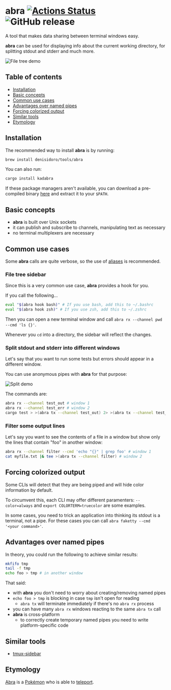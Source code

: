 # abra [![Actions Status](https://github.com/denisidoro/abra/workflows/Tests/badge.svg)](https://github.com/denisidoro/abra/actions) ![GitHub release](https://img.shields.io/github/v/release/denisidoro/abra?include_prereleases)
  
A tool that makes data sharing between terminal windows easy.

**abra** can be used for displaying info about the current working directory, for splitting stdout and stderr and much more.

![File tree demo](https://user-images.githubusercontent.com/3226564/103572068-c2878400-4eaa-11eb-86e1-651748a2dcd5.gif)

Table of contents
-----------------

   * [Installation](#installation)
   * [Basic concepts](#basic-concepts)
   * [Common use cases](#common-use-cases)
   * [Advantages over named pipes](#advantages-over-named-pipes)
   * [Forcing colorized output](#forcing-colorized-output)
   * [Similar tools](#similar-tools)
   * [Etymology](#etymology)

Installation
------------

The recommended way to install **abra** is by running: 
```sh
brew install denisidoro/tools/abra
```

You can also run:
```sh
cargo install kadabra
```

If these package managers aren't available, you can download a pre-compiled binary [here](https://github.com/denisidoro/abra/releases/latest) and extract it to your `$PATH`.

Basic concepts
-----------------
- **abra** is built over Unix sockets
- it can publish and subscribe to channels, manipulating text as necessary
- no terminal multiplexers are necessary

Common use cases
-----------------

Some **abra** calls are quite verbose, so the use of [aliases](https://github.com/denisidoro/abra/blob/master/shell/aliases.bash) is recommended. 

### File tree sidebar

Since this is a very common use case, **abra** provides a hook for you. 

If you call the following...

```sh
eval "$(abra hook bash)" # If you use bash, add this to ~/.bashrc
eval "$(abra hook zsh)" # If you use zsh, add this to ~/.zshrc
```

Then you can open a new terminal window and call `abra rx --channel pwd --cmd 'ls {}'`.

Whenever you `cd` into a directory, the sidebar will reflect the changes.

### Split stdout and stderr into different windows

Let's say that you want to run some tests but errors should appear in a different window.

You can use anonymous pipes with **abra** for that purpose:

![Split demo](https://user-images.githubusercontent.com/3226564/103569522-383d2100-4ea6-11eb-8deb-c8450d8d66a9.png)

The commands are:
```sh
abra rx --channel test_out # window 1
abra rx --channel test_err # window 2
cargo test > >(abra tx --channel test_out) 2> >(abra tx --channel test_err) # window 3
```

### Filter some output lines

Let's say you want to see the contents of a file in a window but show only the lines that contain "foo" in another window:

```sh
abra rx --channel filter --cmd 'echo "{}" | grep foo' # window 1
cat myfile.txt |& tee >(abra tx --channel filter) # window 2
```

Forcing colorized output
-------------

Some CLIs will detect that they are being piped and will hide color information by default. 

To circumvent this, each CLI may offer different paramenters: `--color=always` and `export COLORTERM=truecolor` are some examples.

In some cases, you need to trick an application into thinking its stdout is a terminal, not a pipe. For these cases you can call `abra faketty --cmd '<your command>'`.


Advantages over named pipes
-------------

In theory, you could run the following to achieve similar results:
```sh
mkfifo tmp
tail -f tmp
echo foo > tmp # in another window
```

That said:
- with **abra** you don't need to worry about creating/removing named pipes
- `echo foo > tmp` is blocking in case `tmp` isn't open for reading
   - `abra tx` will terminate immediately if there's no `abra rx` process
- you can have many `abra rx` windows reacting to the same `abra tx` call
- **abra** is cross-platform
   - to correctly create temporary named pipes you need to write platform-specific code

Similar tools
-------------

- [tmux-sidebar](https://github.com/tmux-plugins/tmux-sidebar)

Etymology
---------

[Abra](https://bulbapedia.bulbagarden.net/wiki/Abra_(Pok%C3%A9mon)) is a [Pokémon](https://bulbapedia.bulbagarden.net/wiki/Pok%C3%A9mon) who is able to [teleport](https://bulbapedia.bulbagarden.net/wiki/Teleport_(move)).
